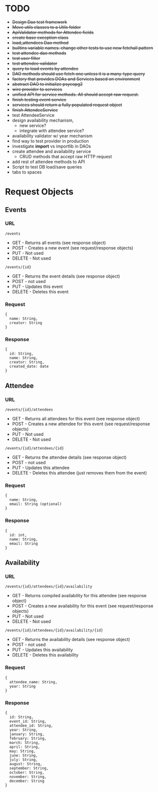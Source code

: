 # TODO
* ~~Design Dao test framework~~
* ~~Move utils classes to a Utils folder~~
* ~~ApiValidator methods for Attendee fields~~
* ~~create base exception class~~
* ~~load_attendees Dao method~~
* ~~builtins variable names. change other tests to use new fetchall pattern~~
* ~~test attendee dao methods~~
* ~~test user filter~~
* ~~test attendee validator~~
* ~~query to load events by attendee~~
* ~~DAO methods should use fetch one unless it is a many-type query~~
* ~~factory that provides DOAs and Services based on environment~~
* ~~abstract DAO to initialize psycopg2~~
* ~~wire provider to services~~
* ~~unified API for service methods. All should accept raw request.~~
* ~~finish testing event service~~
* ~~services should return a fully populated request object~~
* ~~finish AttendeeService~~
* test AttendeeService
* design availability mechanism,
    * new service?
    * integrate with attendee service?
* availability validator w/ year mechanism
* find way to test provider in production
* investigate __import__ vs importlib in DAOs
* create attendee and availability service
  * CRUD methods that accept raw HTTP request
* add rest of attendee methods to API
* Script to test DB load/save queries
* tabs to spaces

# Request Objects
## Events
### URL
`/events`
* GET - Returns all events (see response object)
* POST - Creates a new event (see request/response objects)
* PUT - Not used
* DELETE - Not used

`/events/{id}`
* GET - Returns the event details (see response object)
* POST - not used
* PUT - Updates this event
* DELETE - Deletes this event

### Request
```
{
  name: String,
  creator: String
}
```

### Response
```
{
  id: String,
  name: String,
  creator: String,
  created_date: date
}
```

## Attendee
### URL
`/events/{id}/attendees`
* GET - Returns all attendees for this event (see response object)
* POST - Creates a new attendee for this event (see request/response objects)
* PUT - Not used
* DELETE - Not used

`/events/{id}/attendees/{id}`
* GET - Returns the attendee details (see response object)
* POST - not used
* PUT - Updates this attendee
* DELETE - Deletes this attendee (just removes them from the event)

### Request
```
{
  name: String,
  email: String (optional)
}
```

### Response
```
{
  id: int,
  name: String,
  email: String
}
```

## Availability
### URL
`/events/{id}/attendees/{id}/availability`
* GET - Returns compiled availability for this attendee (see response object)
* POST - Creates a new availability for this event (see request/response objects)
* PUT - Not used
* DELETE - Not used

`/events/{id}/attendees/{id}/availability/{id}`
* GET - Returns the availability details (see response object)
* POST - not used
* PUT - Updates this availability
* DELETE - Deletes this availability

### Request
```
{
  attendee_name: String,
  year: String
}
```

### Response
```
{
  id: String,
  event_id: String,
  attendee_id: String,
  year: String,
  january: String,
  february: String,
  march: String,
  april: String,
  may: String,
  june: String,
  july: String,
  august: String,
  september: String,
  october: String,
  november: String,
  december: String
}
```
